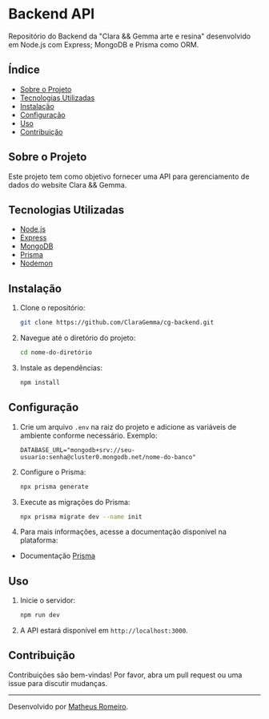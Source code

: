 # Backend API

Repositório do Backend da "Clara && Gemma arte e resina" desenvolvido em Node.js com Express; MongoDB e Prisma como ORM.

## Índice

- [Sobre o Projeto](#sobre-o-projeto)
- [Tecnologias Utilizadas](#tecnologias-utilizadas)
- [Instalação](#instalação)
- [Configuração](#configuração)
- [Uso](#uso)
- [Contribuição](#contribuição)

## Sobre o Projeto

Este projeto tem como objetivo fornecer uma API para gerenciamento de dados do website Clara && Gemma.

## Tecnologias Utilizadas

- [Node.js](https://nodejs.org/)
- [Express](https://expressjs.com/)
- [MongoDB](https://www.mongodb.com/)
- [Prisma](https://www.prisma.io/)
- [Nodemon](https://nodemon.io/)

## Instalação

1. Clone o repositório:
    ```bash
    git clone https://github.com/ClaraGemma/cg-backend.git
    ```

2. Navegue até o diretório do projeto:
    ```bash
    cd nome-do-diretório
    ```

3. Instale as dependências:
    ```bash
    npm install
    ```

## Configuração

1. Crie um arquivo `.env` na raiz do projeto e adicione as variáveis de ambiente conforme necessário. Exemplo:
    ```env
    DATABASE_URL="mongodb+srv://seu-usuario:senha@cluster0.mongodb.net/nome-do-banco"
    ```

2. Configure o Prisma:
    ```bash
    npx prisma generate
    ```

3. Execute as migrações do Prisma:
    ```bash
    npx prisma migrate dev --name init
    ```
4. Para mais informações, acesse a documentação disponível na plataforma:
- Documentação [Prisma](https://www.prisma.io/docs/orm/overview/databases/mongodb)

## Uso

1. Inicie o servidor:
    ```bash
    npm run dev
    ```

2. A API estará disponível em `http://localhost:3000`.

## Contribuição

Contribuições são bem-vindas! Por favor, abra um pull request ou uma issue para discutir mudanças.

---

Desenvolvido por [Matheus Romeiro](https://github.com/matheusromeiro).
